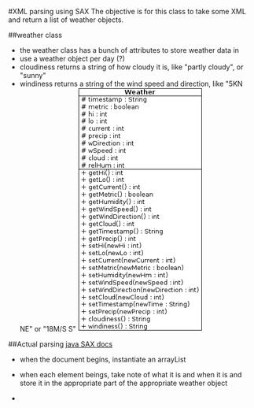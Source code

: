 #XML parsing using SAX
The objective is for this class to take some XML and return a list of weather objects.

##weather class
* the weather class has a bunch of attributes to store weather data in
* use a weather object per day (?)
* cloudiness returns a string of how cloudy it is, like "partly cloudy", or "sunny"
* windiness returns a string of the wind speed and direction, like "5KN NE" or "18M/S S"
![UML](./weather.png "UML for the Weather class")

##Actual parsing
[java SAX docs](https://docs.oracle.com/javase/7/docs/api/org/xml/sax/packagesummary.html)

* when the document begins, instantiate an arrayList
* when each element beings, take note of what it is and when it is and store it in the appropriate part of the appropriate weather object

*
